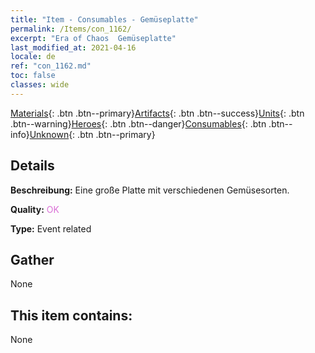 ```yaml
---
title: "Item - Consumables - Gemüseplatte"
permalink: /Items/con_1162/
excerpt: "Era of Chaos  Gemüseplatte"
last_modified_at: 2021-04-16
locale: de
ref: "con_1162.md"
toc: false
classes: wide
---
```

 [Materials](/de/Items/){: .btn .btn--primary}[Artifacts](/de/Items/Artifacts/){: .btn .btn--success}[Units](/de/Items/Units/){: .btn .btn--warning}[Heroes](/de/Items/Heroes/){: .btn .btn--danger}[Consumables](/de/Items/Consumables/){: .btn .btn--info}[Unknown](/de/Items/Unknown/){: .btn .btn--primary}

## Details
 **Beschreibung:** Eine große Platte mit verschiedenen Gemüsesorten.

 **Quality:** <span style="color: #DA70D6">OK</span>

 **Type:** Event related

## Gather

  None

## This item contains:

  None

